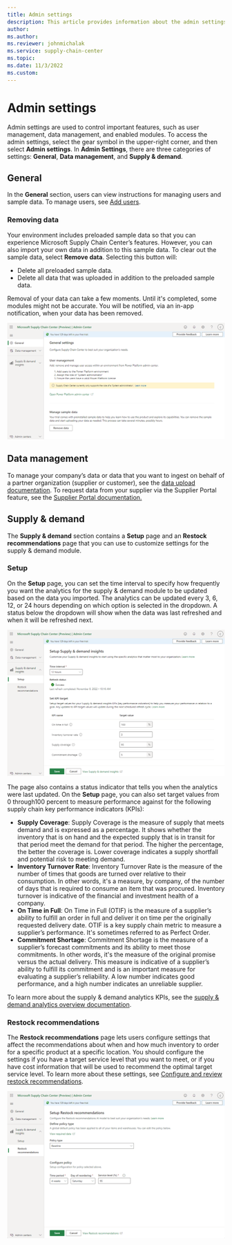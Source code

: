 ```yaml
---
title: Admin settings
description: This article provides information about the admin settings that are used to contorm Microsoft Supply Chain Center's features.
author: 
ms.author: 
ms.reviewer: johnmichalak
ms.service: supply-chain-center
ms.topic: 
ms.date: 11/3/2022
ms.custom:
---
```


# Admin settings

Admin settings are used to control important features, such as user management, data management, and enabled modules. To access the admin settings, select the gear symbol in the upper-right corner, and then select **Admin settings**. In **Admin Settings**, there are three categories of settings: **General**, **Data management**, and **Supply & demand**.

## General

In the **General** section, users can view instructions for managing users and sample data. To manage users, see [Add users](add-users.md).

### Removing data

Your environment includes preloaded sample data so that you can experience Microsoft Supply Chain Center’s features. However, you can also import your own data in addition to this sample data. To clear out the sample data, select **Remove data**. Selecting this button will:

- Delete all preloaded sample data.
- Delete all data that was uploaded in addition to the preloaded sample data.

Removal of your data can take a few moments. Until it's completed, some modules might not be accurate. You will be notified, via an in-app notification, when your data has been removed.

![A screenshot of the general settings within the Admin center.](media/admin-center-general-settings.png)

## Data management

To manage your company’s data or data that you want to ingest on behalf of a partner organization (supplier or customer), see the [data upload documentation](ingest-data.md). To request data from your supplier via the Supplier Portal feature, see the [Supplier Portal documentation.](/use/supplier-portal.md)

## Supply & demand

The **Supply & demand** section contains a **Setup** page and an **Restock recommendations** page that you can use to customize settings for the supply & demand module.

### Setup

On the **Setup** page, you can set the time interval to specify how frequently you want the analytics for the supply & demand module to be updated based on the data you imported. The analytics can be updated every 3, 6, 12, or 24 hours depending on which option is selected in the dropdown. A status below the dropdown will show when the data was last refreshed and when it will be refreshed next.

![A screenshot of the setup settings for the Supply & demand insights module.](media/admin-center-supply-and-demand-settings.png)

The page also contains a status indicator that tells you when the analytics were last updated. On the **Setup** page, you can also set target values from 0 through100 percent to measure performance against for the following supply chain key performance indicators (KPIs):

- **Supply Coverage**: Supply Coverage is the measure of supply that meets demand and is expressed as a percentage. It shows whether the inventory that is on hand and the expected supply that is in transit for that period meet the demand for that period. The higher the percentage, the better the coverage is. Lower coverage indicates a supply shortfall and potential risk to meeting demand.
- **Inventory Turnover Rate**: Inventory Turnover Rate is the measure of the number of times that goods are turned over relative to their consumption. In other words, it's a measure, by company, of the number of days that is required to consume an item that was procured. Inventory turnover is indicative of the financial and investment health of a company.
- **On Time in Full**: On Time in Full (OTIF) is the measure of a supplier’s ability to fulfill an order in full and deliver it on time per the originally requested delivery date. OTIF is a key supply chain metric to measure a supplier’s performance. It's sometimes referred to as Perfect Order.
- **Commitment Shortage**: Commitment Shortage is the measure of a supplier’s forecast commitments and its ability to meet those commitments. In other words, it's the measure of the original promise versus the actual delivery. This measure is indicative of a supplier’s ability to fulfill its commitment and is an important measure for evaluating a supplier’s reliability. A low number indicates good performance, and a high number indicates an unreliable supplier.

To learn more about the supply & demand analytics KPIs, see the [supply & demand analytics overview documentation](/use/supply-and-demand.md).

### Restock recommendations

The **Restock recommendations** page lets users configure settings that affect the recommendations about when and how much inventory to order for a specific product at a specific location. You should configure the settings if you have a target service level that you want to meet, or if you have cost information that will be used to recommend the optimal target service level. To learn more about these settings, see [Configure and review restock recommendations](/use/restock-recommendations.md).

![A screenshot of the restock recommendation settings for the Supply & demand insights module.](media/admin-center-supply-and-demand-restock-recommendation-settings.png)

